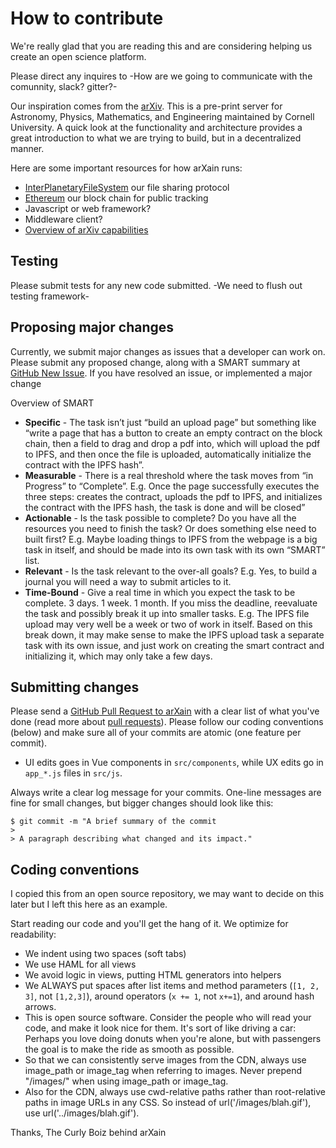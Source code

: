 # How to contribute

We're really glad that you are reading this and are considering helping us create an open science platform.

Please direct any inquires to -How are we going to communicate with the comunnity, slack? gitter?-

Our inspiration comes from the [arXiv](arxiv.org). This is a pre-print server for Astronomy, Physics, Mathematics, and Engineering maintained by Cornell University. A quick look at the functionality and architecture provides a great introduction to what we are trying to build, but in a decentralized manner.


Here are some important resources for how arXain runs:

  * [InterPlanetaryFileSystem](https://ipfs.io) our file sharing protocol
  * [Ethereum](https://www.ethereum.org/) our block chain for public tracking
  * Javascript or web framework?
  * Middleware client?
  * [Overview of arXiv capabilities](https://arxiv.org/help/general)

## Testing

Please submit tests for any new code submitted. -We need to flush out testing framework-

## Proposing major changes

Currently, we submit major changes as issues that a developer can work on. Please submit any proposed change, along with a SMART summary at [GitHub New Issue](https://github.com/david-hopper/arXain/issues/new). If you have resolved an issue, or implemented a major change

Overview of SMART
* __Specific__ - The task isn’t just “build an upload page” but something like “write a page that has a button to create an empty contract on the block chain, then a field to drag and drop a pdf into, which will upload the pdf to IPFS, and then once the file is uploaded, automatically initialize the contract with the IPFS hash”.
* __Measurable__ - There is a real threshold where the task moves from “in Progress” to “Complete”. E.g. Once the page successfully executes the three steps: creates the contract, uploads the pdf to IPFS, and initializes the contract with the IPFS hash, the task is done and will be closed”
* __Actionable__ - Is the task possible to complete? Do you have all the resources you need to finish the task? Or does something else need to built first? E.g. Maybe loading things to IPFS from the webpage is a big task in itself, and should be made into its own task with its own “SMART” list.
* __Relevant__ - Is the task relevant to the over-all goals? E.g. Yes, to build a journal you will need a way to submit articles to it.
* __Time-Bound__ - Give a real time in which you expect the task to be complete. 3 days. 1 week. 1 month. If you miss the deadline, reevaluate the task and possibly break it up into smaller tasks. E.g. The IPFS file upload may very well be a week or two of work in itself. Based on this break down, it may make sense to make the IPFS upload task a separate task with its own issue, and just work on creating the smart contract and initializing it, which may only take a few days.

## Submitting changes

Please send a [GitHub Pull Request to arXain](https://github.com/david-hopper/arXain/pull/new/master) with a clear list of what you've done (read more about [pull requests](http://help.github.com/pull-requests/)). Please follow our coding conventions (below) and make sure all of your commits are atomic (one feature per commit).

- UI edits goes in Vue components in `src/components`, while UX edits go in `app_*.js` files in `src/js`.

Always write a clear log message for your commits. One-line messages are fine for small changes, but bigger changes should look like this:

    $ git commit -m "A brief summary of the commit
    >
    > A paragraph describing what changed and its impact."

## Coding conventions

I copied this from an open source repository, we may want to decide on this later but I left this here as an example.

Start reading our code and you'll get the hang of it. We optimize for readability:

  * We indent using two spaces (soft tabs)
  * We use HAML for all views
  * We avoid logic in views, putting HTML generators into helpers
  * We ALWAYS put spaces after list items and method parameters (`[1, 2, 3]`, not `[1,2,3]`), around operators (`x += 1`, not `x+=1`), and around hash arrows.
  * This is open source software. Consider the people who will read your code, and make it look nice for them. It's sort of like driving a car: Perhaps you love doing donuts when you're alone, but with passengers the goal is to make the ride as smooth as possible.
  * So that we can consistently serve images from the CDN, always use image_path or image_tag when referring to images. Never prepend "/images/" when using image_path or image_tag.
  * Also for the CDN, always use cwd-relative paths rather than root-relative paths in image URLs in any CSS. So instead of url('/images/blah.gif'), use url('../images/blah.gif').

Thanks,
The Curly Boiz behind arXain
